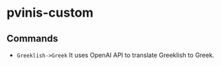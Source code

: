 # pvinis-custom

## Commands

- `Greeklish->Greek`
  It uses OpenAI API to translate Greeklish to Greek.
